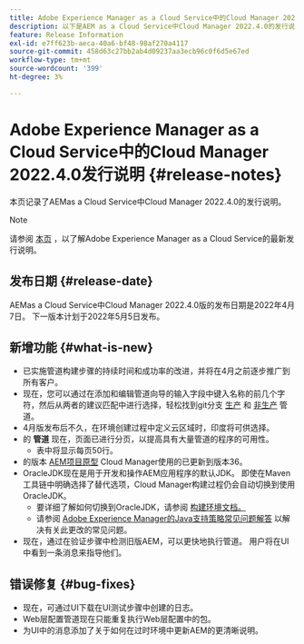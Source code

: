 ```yaml
---
title: Adobe Experience Manager as a Cloud Service中的Cloud Manager 2022.4.0发行说明
description: 以下是AEM as a Cloud Service中Cloud Manager 2022.4.0的发行说明。
feature: Release Information
exl-id: e7ff623b-aeca-40a6-bf48-98af270a4117
source-git-commit: 458d63c27bb2ab4d09237aa3ecb96c0f6d5e67ed
workflow-type: tm+mt
source-wordcount: '399'
ht-degree: 3%

---
```


# Adobe Experience Manager as a Cloud Service中的Cloud Manager 2022.4.0发行说明 {#release-notes}

本页记录了AEMas a Cloud Service中Cloud Manager 2022.4.0的发行说明。

>[!NOTE]
>
>请参阅 [本页](/help/release-notes/release-notes-cloud/release-notes-current.md) ，以了解Adobe Experience Manager as a Cloud Service的最新发行说明。

## 发布日期 {#release-date}

AEMas a Cloud Service中Cloud Manager 2022.4.0版的发布日期是2022年4月7日。 下一版本计划于2022年5月5日发布。

## 新增功能 {#what-is-new}

* 已实施管道构建步骤的持续时间和成功率的改进，并将在4月之前逐步推广到所有客户。
* 现在，您可以通过在添加和编辑管道向导的输入字段中键入名称的前几个字符，然后从两者的建议匹配中进行选择，轻松找到git分支 [生产](/help/implementing/cloud-manager/configuring-pipelines/configuring-production-pipelines.md) 和 [非生产](/help/implementing/cloud-manager/configuring-pipelines/configuring-non-production-pipelines.md) 管道。
* 4月版发布后不久，在环境创建过程中定义云区域时，印度将可供选择。
* 的 **管道** 现在，页面已进行分页，以提高具有大量管道的程序的可用性。
   * 表中将显示每页50行。
* 的版本 [AEM项目原型](https://experienceleague.adobe.com/docs/experience-manager-core-components/using/developing/archetype/overview.html) Cloud Manager使用的已更新到版本36。
* OracleJDK现在是用于开发和操作AEM应用程序的默认JDK。 即使在Maven工具链中明确选择了替代选项，Cloud Manager构建过程仍会自动切换到使用OracleJDK。
   * 要详细了解如何切换到OracleJDK，请参阅 [构建环境文档。](/help/implementing/cloud-manager/getting-access-to-aem-in-cloud/build-environment-details.md#using-java-support)
   * 请参阅 [Adobe Experience Manager的Java支持策略常见问题解答](https://experienceleague.adobe.com/docs/experience-manager-65/assets/Java_Policy_for_Adobe_Experience_Manager.pdf) 以解决有关此更改的常见问题。
* 现在，通过在验证步骤中检测旧版AEM，可以更快地执行管道。 用户将在UI中看到一条消息来指导他们。

## 错误修复 {#bug-fixes}

* 现在，可通过UI下载在UI测试步骤中创建的日志。
* Web层配置管道现在只能重复执行Web层配置中的包。
* 为UI中的消息添加了关于如何在过时环境中更新AEM的更清晰说明。
